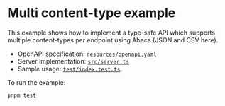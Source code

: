 # Multi content-type example

This example shows how to implement a type-safe API which supports multiple
content-types per endpoint using Abaca (JSON and CSV here).

+ OpenAPI specification: [`resources/openapi.yaml`](resources/openapi.yaml)
+ Server implementation: [`src/server.ts`](src/server.ts)
+ Sample usage: [`test/index.test.ts`](test/index.test.ts)

To run the example:

```sh
pnpm test
```
